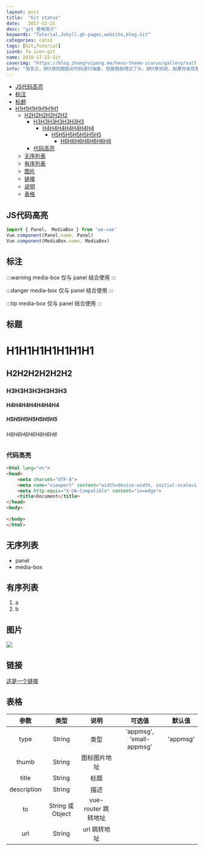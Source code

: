 ```yaml
---
layout: post
title:  "Git status"
date:   2017-12-21
desc: "git 使用简介"
keywords: "Tutorial,Jekyll,gh-pages,website,blog,Git"
categories: cate2
tags: [Git,Tutorial]
iconb: fa icon-git
name: 2018-17-22-Git
coverimg: "https://blog.zhangruipeng.me/hexo-theme-icarus/gallery/salt-lake.jpg"
info: "简言之，DRY原则鼓励对代码进行抽象，但是鼓励得过了头。DRY原则说，如果你发现重复的代码，就把它们提取出去做成一个“模板”或者“框架”。对于抽象我非常的在行，实际上程序语言专家做的许多研究，就是如何设计更好的抽象。然而我并不奉行所谓DRY原则，并不是尽一切可能避免“重复”。“避免重复”并不等于“抽象”。有时候适当的重复代码是有好处的"
---
```

- [JS代码高亮](#js代码高亮)
- [标注](#标注)
- [标题](#标题)
- [H1H1H1H1H1H1H1](#h1h1h1h1h1h1h1)
    - [H2H2H2H2H2H2](#h2h2h2h2h2h2)
        - [H3H3H3H3H3H3H3](#h3h3h3h3h3h3h3)
            - [H4H4H4H4H4H4H4](#h4h4h4h4h4h4h4)
                - [H5H5H5H5H5H5H5](#h5h5h5h5h5h5h5)
                    - [H6H6H6H6H6H6H6](#h6h6h6h6h6h6h6)
        - [代码高亮](#代码高亮)
    - [无序列表](#无序列表)
    - [有序列表](#有序列表)
    - [图片](#图片)
    - [链接](#链接)
    - [说明](#说明)
    - [表格](#表格)
## JS代码高亮
```js
import { Panel， MediaBox } from 'we-vue'
Vue.component(Panel.name, Panel)
Vue.component(MediaBox.name, MediaBox)
```

## 标注

:::warning
media-box 仅与 panel 结合使用
:::

:::danger
media-box 仅与 panel 结合使用
:::

:::tip
media-box 仅与 panel 结合使用
:::

## 标题
# H1H1H1H1H1H1H1
## H2H2H2H2H2H2
### H3H3H3H3H3H3H3
#### H4H4H4H4H4H4H4
##### H5H5H5H5H5H5H5
###### H6H6H6H6H6H6H6

### 代码高亮

```html
<html lang="en">
<head>
    <meta charset="UTF-8">
    <meta name="viewport" content="width=device-width, initial-scale=1.0">
    <meta http-equiv="X-UA-Compatible" content="ie=edge">
    <title>Document</title>
</head>
<body>
    
</body>
</html>
```


## 无序列表

- panel
- media-box

## 有序列表

1. a
2. b

## 图片

![](http://ww1.sinaimg.cn/large/88b26e1cgy1frpr39hxhnj20sg0lctha.jpg)

## 链接
[这是一个链接](http://ww1.sinaimg.cn/large/88b26e1cgy1frpr39hxhnj20sg0lctha.jpg)

## 表格
|   参数   |   类型    |   说明   | 可选值  |  默认值  |
| :----: | :-----: | :----: | :--: | :---: |
| type  | String  |  类型   |  'appmsg', 'small-appmsg'    |   'appmsg'     |
| thumb  | String  |  图标图片地址   |      |        |
| title  | String  |  标题   |      |        |
| description  | String  |  描述   |      |        |
| to  | String 或 Object  |  vue-router 跳转地址   |      |        |
| url  | String  |  url 跳转地址   |      |        |

